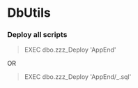 # DbUtils
 
### Deploy all scripts
>EXEC dbo.zzz_Deploy 'AppEnd' <br />

OR <br />

>EXEC dbo.zzz_Deploy 'AppEnd/_.sql' <br />
